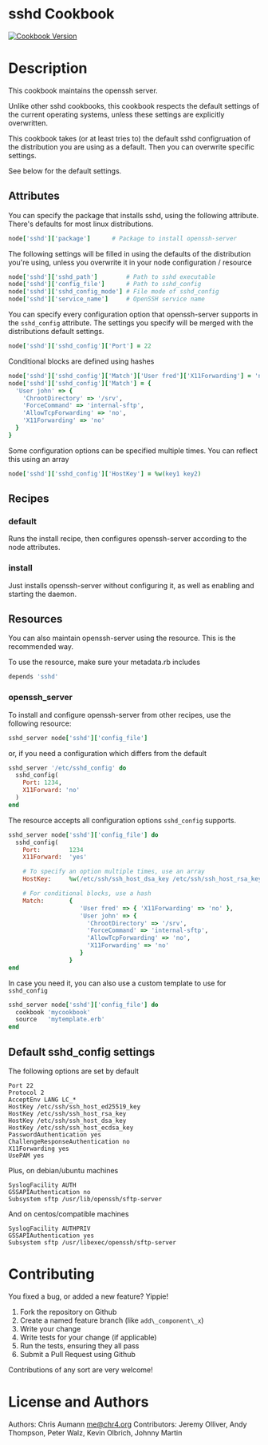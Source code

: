 # sshd Cookbook

[![Cookbook Version](https://img.shields.io/cookbook/v/sshd.svg)](https://supermarket.chef.io/cookbooks/sshd)

# Description

This cookbook maintains the openssh server.

Unlike other sshd cookbooks, this cookbook respects the default settings of the
current operating systems, unless these settings are explicitly overwritten.

This cookbook takes (or at least tries to) the default sshd configruation of the
distribution you are using as a default. Then you can overwrite specific
settings.

See below for the default settings.


## Attributes

You can specify the package that installs sshd, using the following attribute.
There's  defaults for most linux distributions.

```ruby
node['sshd']['package']      # Package to install openssh-server
```

The following settings will be filled in using the defaults of the distribution you're using, unless you overwrite it in your node configuration / resource

```ruby
node['sshd']['sshd_path']        # Path to sshd executable
node['sshd']['config_file']      # Path to sshd_config
node['sshd']['sshd_config_mode'] # File mode of sshd_config
node['sshd']['service_name']     # OpenSSH service name
```

You can specify every configuration option that openssh-server supports in the
`sshd_config` attribute. The settings you specify will be merged with the
distributions default settings.

```ruby
node['sshd']['sshd_config']['Port'] = 22
```

Conditional blocks are defined using hashes

```ruby
node['sshd']['sshd_config']['Match']['User fred']['X11Forwarding'] = 'no'
node['sshd']['sshd_config']['Match'] = {
  'User john' => {
    'ChrootDirectory' => '/srv',
    'ForceCommand' => 'internal-sftp',
    'AllowTcpForwarding' => 'no',
    'X11Forwarding' => 'no'
  }
}
```

Some configuration options can be specified multiple times. You can reflect this
using an array

```ruby
node['sshd']['sshd_config']['HostKey'] = %w(key1 key2)
```


## Recipes

### default

Runs the install recipe, then configures openssh-server according to the node attributes.

### install

Just installs openssh-server without configuring it, as well as enabling and starting the daemon.


## Resources

You can also maintain openssh-server using the resource. This is the
recommended way.

To use the resource, make sure your metadata.rb includes

```ruby
depends 'sshd'
```

### openssh\_server

To install and configure openssh-server from other recipes, use the following resource:

```ruby
sshd_server node['sshd']['config_file']
```

or, if you need a configuration which differs from the default

```ruby
sshd_server '/etc/sshd_config' do
  sshd_config(
    Port: 1234,
    X11Forward: 'no'
  )
end
```

The resource accepts all configuration options `sshd_config` supports.

```ruby
sshd_server node['sshd']['config_file'] do
  sshd_config(
    Port:        1234
    X11Forward:  'yes'

    # To specify an option multiple times, use an array
    HostKey:     %w(/etc/ssh/ssh_host_dsa_key /etc/ssh/ssh_host_rsa_key)

    # For conditional blocks, use a hash
    Match:       {
                    'User fred' => { 'X11Forwarding' => 'no' },
                    'User john' => {
                      'ChrootDirectory' => '/srv',
                      'ForceCommand' => 'internal-sftp',
                      'AllowTcpForwarding' => 'no',
                      'X11Forwarding' => 'no'
                    }
                 }
end
```

In case you need it, you can also use a custom template to use for `sshd_config`

```ruby
sshd_server node['sshd']['config_file'] do
  cookbook 'mycookbook'
  source   'mytemplate.erb'
end
```


## Default sshd\_config settings

The following options are set by default

```
Port 22
Protocol 2
AcceptEnv LANG LC_*
HostKey /etc/ssh/ssh_host_ed25519_key
HostKey /etc/ssh/ssh_host_rsa_key
HostKey /etc/ssh/ssh_host_dsa_key
HostKey /etc/ssh/ssh_host_ecdsa_key
PasswordAuthentication yes
ChallengeResponseAuthentication no
X11Forwarding yes
UsePAM yes
```

Plus, on debian/ubuntu machines

```
SyslogFacility AUTH
GSSAPIAuthentication no
Subsystem sftp /usr/lib/openssh/sftp-server
```

And on centos/compatible machines

```
SyslogFacility AUTHPRIV
GSSAPIAuthentication yes
Subsystem sftp /usr/libexec/openssh/sftp-server
```

# Contributing

You fixed a bug, or added a new feature? Yippie!

1. Fork the repository on Github
2. Create a named feature branch (like `add\_component\_x`)
3. Write your change
4. Write tests for your change (if applicable)
5. Run the tests, ensuring they all pass
6. Submit a Pull Request using Github

Contributions of any sort are very welcome!

# License and Authors

Authors: Chris Aumann <me@chr4.org>
Contributors: Jeremy Olliver, Andy Thompson, Peter Walz, Kevin Olbrich, Johnny Martin
